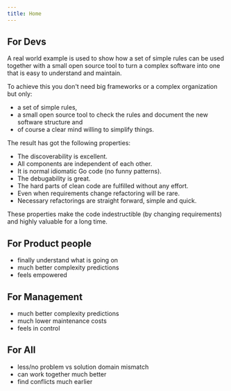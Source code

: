 ```yaml
---
title: Home
---
```


## For Devs

A real world example is used to show how a set of simple rules can be used
together with a small open source tool to turn a complex software
into one that is easy to understand and maintain.

To achieve this you don't need big frameworks or a complex organization but only:
* a set of simple rules,
* a small open source tool to check the rules and document the new software structure and
* of course a clear mind willing to simplify things.

The result has got the following properties:
* The discoverability is excellent.
* All components are independent of each other.
* It is normal idiomatic Go code (no funny patterns).
* The debugability is great.
* The hard parts of clean code are fulfilled without any effort.
* Even when requirements change refactoring will be rare.
* Necessary refactorings are straight forward, simple and quick.

These properties make the code indestructible (by changing requirements) and highly valuable for a long time.

## For Product people
* finally understand what is going on
* much better complexity predictions
* feels empowered

## For Management
* much better complexity predictions
* much lower maintenance costs
* feels in control

## For All
* less/no problem vs solution domain mismatch
* can work together much better
* find conflicts much earlier
